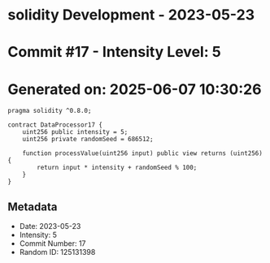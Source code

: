 ﻿# solidity Development - 2023-05-23
# Commit #17 - Intensity Level: 5
# Generated on: 2025-06-07 10:30:26
```solidity
pragma solidity ^0.8.0;

contract DataProcessor17 {
    uint256 public intensity = 5;
    uint256 private randomSeed = 686512;

    function processValue(uint256 input) public view returns (uint256) {
        return input * intensity + randomSeed % 100;
    }
}
```
## Metadata
- Date: 2023-05-23
- Intensity: 5
- Commit Number: 17
- Random ID: 125131398
